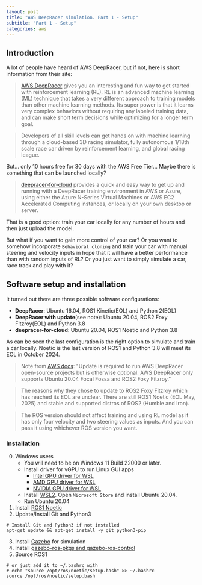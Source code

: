```yaml
---
layout: post
title: "AWS DeepRacer simulation. Part 1 - Setup"
subtitle: "Part 1 - Setup"
categories: aws
---
```


## Introduction

A lot of people have heard of AWS DeepRacer, but if not, here is short information from their site:
> [AWS DeepRacer](https://aws.amazon.com/deepracer/?nc=sn&loc=0) gives you an interesting and fun way to get started with reinforcement learning (RL). RL is an advanced machine learning (ML) technique that takes a very different approach to training models than other machine learning methods. Its super power is that it learns very complex behaviors without requiring any labeled training data, and can make short term decisions while optimizing for a longer term goal.

> Developers of all skill levels can get hands on with machine learning through a cloud-based 3D racing simulator, fully autonomous 1/18th scale race car driven by reinforcement learning, and global racing league.

But... only 10 hours free for 30 days with the AWS Free Tier... Maybe there is something that can be launched locally?

> [deepracer-for-cloud](https://aws-deepracer-community.github.io/deepracer-for-cloud/) provides a quick and easy way to get up and running with a DeepRacer training environment in AWS or Azure, using either the Azure N-Series Virtual Machines or AWS EC2 Accelerated Computing instances, or locally on your own desktop or server.

That is a good option: train your car locally for any number of hours and then just upload the model.

But what if you want to gain more control of your car? Or you want to somehow incorporate `Behavioral cloning` and train your car with manual steering and velocity inputs in hope that it will have a better performance than with random inputs of RL? Or you just want to simply simulate a car, race track and play with it?

## Software setup and installation

It turned out there are three possible software configurations:

- __DeepRacer__: Ubuntu 16.04, ROS1 Kinetic(EOL) and Python 2(EOL)
- __DeepRacer with update__(see note): Ubuntu 20.04, ROS2 Foxy Fitzroy(EOL) and Python 3.8
- __deepracer-for-cloud__: Ubuntu 20.04, ROS1 Noetic and Python 3.8

As can be seen the last configuration is the right option to simulate and train a car locally. Noetic is the last version of ROS1 and Python 3.8 will meet its EOL in October 2024.

> Note from [AWS docs](https://docs.aws.amazon.com/deepracer/latest/developerguide/deepracer-ubuntu-update.html): "Update is required to run AWS DeepRacer open-source projects but is otherwise optional. AWS DeepRacer only supports Ubuntu 20.04 Focal Fossa and ROS2 Foxy Fitzroy."

> The reasons why they chose to update to ROS2 Foxy Fitzroy which has reached its EOL are unclear. There are still ROS1 Noetic (EOL May, 2025) and stable and supported distros of ROS2 (Humble and Iron).

> The ROS version should not affect training and using RL model as it has only four velocity and two steering values as inputs. And you can pass it using whichever ROS version you want.

### Installation

0. Windows users
   - You will need to be on Windows 11 Build 22000 or later.
   - Install driver for vGPU to run Linux GUI apps
      * [Intel GPU driver for WSL](https://www.intel.com/content/www/us/en/download/19344/intel-graphics-windows-10-windows-11-dch-drivers.html)
      * [AMD GPU driver for WSL](https://www.amd.com/en/support/kb/release-notes/rn-rad-win-wsl-support)
      * [NVIDIA GPU driver for WSL](https://developer.nvidia.com/cuda/wsl)
   - Install [WSL2](https://learn.microsoft.com/en-us/windows/wsl/install). Open `Microsoft Store` and install Ubuntu 20.04.
   - Run Ubuntu 20.04
1. Install [ROS1 Noetic](http://wiki.ros.org/noetic/Installation)
2. Update/Install Git and Python3
```
# Install Git and Python3 if not installed
apt-get update && apt-get install -y git python3-pip
```
3. Install [Gazebo](https://classic.gazebosim.org/tutorials?tut=install_ubuntu&cat=install) for simulation
4. Install [gazebo-ros-pkgs and gazebo-ros-control](https://classic.gazebosim.org/tutorials?tut=ros_installing)
5. Source ROS1
```
# or just add it to ~/.bashrc with
# echo "source /opt/ros/noetic/setup.bash" >> ~/.bashrc
source /opt/ros/noetic/setup.bash
```
